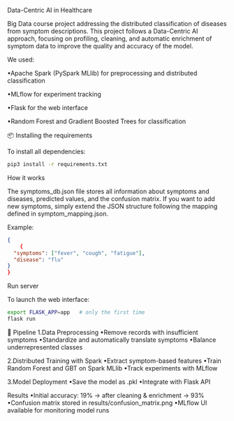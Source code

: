 Data-Centric AI in Healthcare

Big Data course project addressing the distributed classification of diseases from symptom descriptions.
This project follows a Data-Centric AI approach, focusing on profiling, cleaning, and automatic enrichment of symptom data to improve the quality and accuracy of the model.


We used:

 •Apache Spark (PySpark MLlib) for preprocessing and distributed classification

 •MLflow for experiment tracking

 •Flask for the web interface

 •Random Forest and Gradient Boosted Trees for classification

 📦 Installing the requirements

 To install all dependencies:
```bash
pip3 install -r requirements.txt
```

 How it works

The symptoms_db.json file stores all information about symptoms and diseases, predicted values, and the confusion matrix.
If you want to add new symptoms, simply extend the JSON structure following the mapping defined in symptom_mapping.json.

 Example:
```json
{
    {
  "symptoms": ["fever", "cough", "fatigue"],
  "disease": "flu"
}
}
```
 Run server

To launch the web interface:
```bash
export FLASK_APP=app   # only the first time
flask run
```
 🔄 Pipeline
	1.Data Preprocessing
	  	•Remove records with insufficient symptoms
	  	•Standardize and automatically translate symptoms
	  	•Balance underrepresented classes

 2.Distributed Training with Spark
	  	•Extract symptom-based features
	  	•Train Random Forest and GBT on Spark MLlib
	  	•Track experiments with MLflow

 3.Model Deployment
	  	•Save the model as .pkl
	  	•Integrate with Flask API

 Results
  	•Initial accuracy: 19% → after cleaning & enrichment → 93%
  	•Confusion matrix stored in results/confusion_matrix.png
  	•MLflow UI available for monitoring model runs

   
